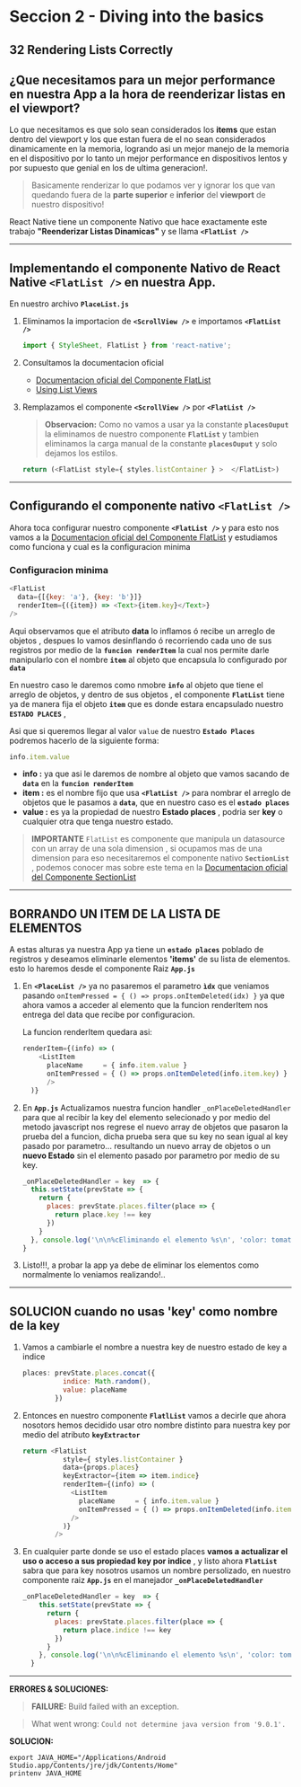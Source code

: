 # Seccion 2 - **Diving into the basics**
## **32 Rendering Lists Correctly**

## ¿Que necesitamos para un mejor performance en nuestra App a la hora de reenderizar listas en el viewport?

Lo que necesitamos es que solo sean considerados los **items** que estan dentro del viewport y los que estan fuera de el no sean considerados dinamicamente en la memoria, logrando asi un mejor manejo de la memoria en el dispositivo por lo tanto un mejor performance en dispositivos lentos y por supuesto que genial en los de ultima generacion!.

> Basicamente renderizar lo que podamos ver y ignorar los que van quedando fuera de la **parte superior** e **inferior** del **viewport** de nuestro dispositivo!

React Native tiene un componente Nativo que hace exactamente este trabajo **"Reenderizar Listas Dinamicas"** y se llama **```<FlatList />```**

---
## Implementando el componente Nativo de React Native **```<FlatList />```** en nuestra App.

En nuestro archivo **```PlaceList.js```**

1. Eliminamos la importacion de **```<ScrollView />```**  e importamos **```<FlatList />```**
    ```js
    import { StyleSheet, FlatList } from 'react-native';
    ```

1. Consultamos la documentacion oficial
    * [Documentacion oficial del Componente FlatList]
    * [Using List Views]

1. Remplazamos el componente **```<ScrollView />```** por **```<FlatList />```**
    > **Observacion:** Como no vamos a usar ya la constante **```placesOuput```** la eliminamos de nuestro componente **```FlatList```** y tambien eliminamos la carga manual de la constante **```placesOuput```** y  solo dejamos los estilos.

    ```js
    return (<FlatList style={ styles.listContainer } >  </FlatList>)
    ```

---
## Configurando el componente nativo **```<FlatList />```**

Ahora toca configurar nuestro componente **```<FlatList />```**  y para esto nos vamos a la  [Documentacion oficial del Componente FlatList] y estudiamos como funciona y cual es la configuracion minima

### **Configuracion minima**
  ```js
  <FlatList
    data={[{key: 'a'}, {key: 'b'}]}
    renderItem={({item}) => <Text>{item.key}</Text>}
  />
  ```
Aqui observamos que el atributo **data** lo inflamos ó recibe un arreglo de objetos , despues lo vamos desinflando ó recorriendo cada uno de sus registros por medio de la **```funcion renderItem```** la cual nos permite darle manipularlo con el nombre **```item```** al objeto que encapsula lo configurado por **```data```**

En nuestro caso le daremos como nmobre **```info```** al objeto que tiene el arreglo de objetos, y dentro de sus objetos , el componente **```FlatList```** tiene ya de manera fija el objeto **```item```** que es donde estara encapsulado nuestro **```ESTADO PLACES```** ,

Asi que si queremos llegar al valor ```value``` de nuestro **```Estado Places```** podremos hacerlo de la siguiente forma:

```js
info.item.value
```

* **info :** ya que asi le daremos de nombre al objeto que vamos sacando de **```data```** en la **```funcion renderItem```**
* **item :** es el nombre fijo que usa **```<FlatList />```** para nombrar el arreglo de objetos que le pasamos a **```data```**, que en nuestro caso es el **```estado places```**
* **value :** es ya la propiedad de nuestro **Estado places** , podria ser **key** o cualquier otra que tenga nuestro estado.


> **IMPORTANTE** ```FlatList``` es componente que manipula un datasource con un array de una sola dimension , si ocupamos mas de una dimension para eso necesitaremos el componente nativo **```SectionList```** , podemos conocer mas sobre este tema en la [Documentacion oficial del Componente SectionList]

---
## **BORRANDO** UN ITEM DE LA LISTA DE ELEMENTOS

A estas alturas ya nuestra App ya tiene un  **```estado places```** poblado de registros y deseamos eliminarle elementos **'items'** de su lista de elementos. esto lo haremos desde el componente Raiz **```App.js```**

1. En **```<PlaceList />```**  ya no pasaremos el parametro **```ìdx```** que veniamos pasando ```onItemPressed = { () => props.onItemDeleted(idx) }``` ya que ahora vamos a acceder al elemento que la funcion renderItem nos entrega del data que recibe por configuracion.

    La funcion renderItem quedara asi:

    ```js
    renderItem={(info) => (
        <ListItem
          placeName     = { info.item.value }
          onItemPressed = { () => props.onItemDeleted(info.item.key) }
          />
      )}
    ```

1. En **```App.js```** Actualizamos nuestra funcion handler ```_onPlaceDeletedHandler``` para que al recibir la key del elemento selecionado y por medio del metodo javascript nos regrese el nuevo array de objetos que pasaron la prueba del a funcion, dicha prueba sera que su key no sean igual al key pasado por parametro... resultando un nuevo array de objetos o un **nuevo Estado** sin el elemento pasado por parametro por medio de su key.

    ```js
    _onPlaceDeletedHandler = key  => {
      this.setState(prevState => {
        return {
          places: prevState.places.filter(place => {
            return place.key !== key
          })
        }
      }, console.log('\n\n%cEliminando el elemento %s\n', 'color: tomato; font-weight: bold;' , key))
    }
    ```

1. Listo!!!, a probar la app ya debe de eliminar los elementos como normalmente lo veniamos realizando!..

---
## SOLUCION cuando no usas 'key' como nombre de la key

1. Vamos a cambiarle el nombre a nuestra key de nuestro estado de key a indice

    ```js
    places: prevState.places.concat({
              indice: Math.random(),
              value: placeName
            })
    ```

1. Entonces en nuestro componente **```FlatlList```** vamos a decirle que ahora nosotors hemos decidido usar otro nombre distinto para nuestra key por medio del atributo **```keyExtractor```**

    ```js
    return <FlatList
              style={ styles.listContainer }
              data={props.places}
              keyExtractor={item => item.indice}
              renderItem={(info) => (
                <ListItem
                  placeName     = { info.item.value }
                  onItemPressed = { () => props.onItemDeleted(info.item.indice) }
                />
              )}
            />
    ```

1. En cualquier parte donde se uso el estado places **vamos a actualizar el uso o acceso a sus propiedad key por indice** , y listo ahora **```FlatList```** sabra que para key nosotros usamos un nombre persolizado, en nuestro componente raiz **```App.js```** en el manejador **```_onPlaceDeletedHandler```**

    ```js
    _onPlaceDeletedHandler = key  => {
        this.setState(prevState => {
          return {
            places: prevState.places.filter(place => {
              return place.indice !== key
            })
          }
        }, console.log('\n\n%cEliminando el elemento %s\n', 'color: tomato; font-weight: bold;' , key))
      }
    ```


---
**ERRORES & SOLUCIONES:**

> **FAILURE:** Build failed with an exception.

> What went wrong: ```Could not determine java version from '9.0.1'.```

**SOLUCION:**

  ```unix
  export JAVA_HOME="/Applications/Android Studio.app/Contents/jre/jdk/Contents/Home"
  printenv JAVA_HOME
  ```


[Usando el componente ScrollView]:(https://facebook.github.io/react-native/docs/using-a-scrollview.html)
[Documentacion Oficial del Componente ScrollView]:(https://facebook.github.io/react-native/docs/scrollview.html)
[Using List Views]:(https://facebook.github.io/react-native/docs/using-a-listview.html)
[Documentacion oficial del Componente FlatList]:(https://facebook.github.io/react-native/docs/flatlist.html)
[Documentacion oficial del Componente SectionList]:(https://facebook.github.io/react-native/docs/sectionlist.html)
